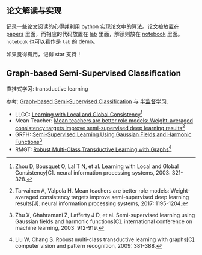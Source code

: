 ## 论文解读与实现

记录一些论文阅读的心得并利用 python 实现论文中的算法。论文被放置在 [papers](./papers/README.md) 里面，而相应的代码放置在 [lab](./notebook/lab/README.md) 里面，解读则放在 [notebook](./notebook/README.md) 里面。 `notebook` 也可以看作是 `lab` 的 demo。

如果觉得有用，记得 star 支持！

## Graph-based Semi-Supervised Classification

直推式学习: transductive learning

参考: [Graph-based Semi-Supervised Classification](https://paperswithcode.com/search?q=Graph-based+Semi-Supervised+Classification) 与 [半监督学习](https://www.cnblogs.com/kamekin/p/9683162.html).

- LLGC: [Learning with Local and Global Consistency](notebook/lgc.md)[^1]
- Mean Teacher: [Mean teachers are better role models: Weight-averaged consistency targets improve semi-supervised deep learning results](notebook/mean_teacher.md)[^2]
- GRFH: [Semi-Supervised Learning Using Gaussian Fields and Harmonic Functions](notebook/GRFH.md)[^3]
- RMGT: [Robust Multi-Class Transductive Learning with Graphs](notebook/RMGT.md)[^4]

[^1]: Zhou D, Bousquet O, Lal T N, et al. Learning with Local and Global Consistency[C]. neural information processing systems, 2003: 321-328.
[^2]: Tarvainen A, Valpola H. Mean teachers are better role models: Weight-averaged consistency targets improve semi-supervised deep learning results[J]. neural information processing systems, 2017: 1195-1204.
[^3]: Zhu X, Ghahramani Z, Lafferty J D, et al. Semi-supervised learning using Gaussian fields and harmonic functions[C]. international conference on machine learning, 2003: 912-919.
[^4]: Liu W, Chang S. Robust multi-class transductive learning with graphs[C]. computer vision and pattern recognition, 2009: 381-388.